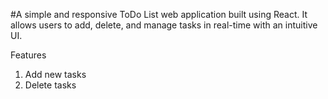 #A simple and responsive ToDo List web application built using React. It allows users to add, delete, and manage tasks in real-time with an intuitive UI.

Features
1. Add new tasks
2. Delete tasks